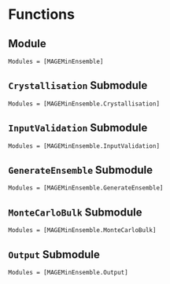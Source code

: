# Functions

## Module

```@autodocs
Modules = [MAGEMinEnsemble]
```

## `Crystallisation` Submodule

```@autodocs
Modules = [MAGEMinEnsemble.Crystallisation]
```

## `InputValidation` Submodule

```@autodocs
Modules = [MAGEMinEnsemble.InputValidation]
```

## `GenerateEnsemble` Submodule

```@autodocs
Modules = [MAGEMinEnsemble.GenerateEnsemble]
```

## `MonteCarloBulk` Submodule

```@autodocs
Modules = [MAGEMinEnsemble.MonteCarloBulk]
```

## `Output` Submodule

```@autodocs
Modules = [MAGEMinEnsemble.Output]
```
